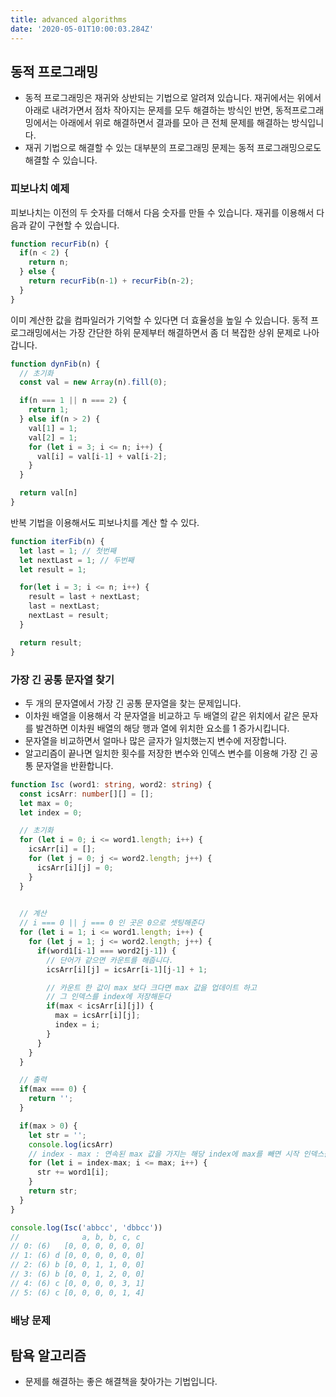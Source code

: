 ```yaml
---
title: advanced algorithms
date: '2020-05-01T10:00:03.284Z'
---
```


## 동적 프로그래밍

- 동적 프로그래밍은 재귀와 상반되는 기법으로 알려져 있습니다. 재귀에서는 위에서 아래로 내려가면서 점차 작아지는 문제를 모두 해결하는 방식인 반면, 동적프로그래밍에서는 아래에서 위로 해결하면서 결과를 모아 큰 전체 문제를 해결하는 방식입니다.
- 재귀 기법으로 해결할 수 있는 대부분의 프로그래밍 문제는 동적 프로그래밍으로도 해결할 수 있습니다.

### 피보나치 예제

피보나치는 이전의 두 숫자를 더해서 다음 숫자를 만들 수 있습니다.
재귀를 이용해서 다음과 같이 구현할 수 있습니다.

```typescript
function recurFib(n) {
  if(n < 2) {
    return n;
  } else {
    return recurFib(n-1) + recurFib(n-2);
  }
}
```

이미 계산한 값을 컴파일러가 기억할 수 있다면 더 효율성을 높일 수 있습니다.
동적 프로그래밍에서는 가장 간단한 하위 문제부터 해결하면서 좀 더 복잡한 상위 문제로 나아갑니다.

```typescript
function dynFib(n) {
  // 초기화
  const val = new Array(n).fill(0);

  if(n === 1 || n === 2) {
    return 1;
  } else if(n > 2) {
    val[1] = 1;
    val[2] = 1;
    for (let i = 3; i <= n; i++) {
      val[i] = val[i-1] + val[i-2];
    }
  }

  return val[n]
}
```

반복 기법을 이용해서도 피보나치를 계산 할 수 있다.

```typescript
function iterFib(n) {
  let last = 1; // 첫번째
  let nextLast = 1; // 두번째
  let result = 1;

  for(let i = 3; i <= n; i++) {
    result = last + nextLast;
    last = nextLast;
    nextLast = result;
  }

  return result;
}
```

### 가장 긴 공통 문자열 찾기

- 두 개의 문자열에서 가장 긴 공통 문자열을 찾는 문제입니다.
- 이차원 배열을 이용해서 각 문자열을 비교하고 두 배열의 같은 위치에서 같은 문자를 발견하면 이차원 배열의 해당 행과 열에 위치한 요소를 1 증가시킵니다.
- 문자열을 비교하면서 얼마나 많은 글자가 일치했는지 변수에 저장합니다.
- 알고리즘이 끝나면 일치한 횟수를 저장한 변수와 인덱스 변수를 이용해 가장 긴 공통 문자열을 반환합니다.

```typescript
function Isc (word1: string, word2: string) {
  const icsArr: number[][] = [];
  let max = 0;
  let index = 0;

  // 초기화
  for (let i = 0; i <= word1.length; i++) {
    icsArr[i] = [];
    for (let j = 0; j <= word2.length; j++) {
      icsArr[i][j] = 0;
    }
  }
  

  // 계산
  // i === 0 || j === 0 인 곳은 0으로 셋팅해준다
  for (let i = 1; i <= word1.length; i++) {
    for (let j = 1; j <= word2.length; j++) {
      if(word1[i-1] === word2[j-1]) {
        // 단어가 같으면 카운트를 해줍니다.
        icsArr[i][j] = icsArr[i-1][j-1] + 1;

        // 카운트 한 값이 max 보다 크다면 max 값을 업데이트 하고
        // 그 인덱스를 index에 저장해둔다
        if(max < icsArr[i][j]) {
          max = icsArr[i][j];
          index = i;
        }
      }
    }
  }

  // 출력
  if(max === 0) {
    return '';
  }

  if(max > 0) {
    let str = '';
    console.log(icsArr)
    // index - max : 연속된 max 값을 가지는 해당 index에 max를 빼면 시작 인덱스를 얻을 수 있다
    for (let i = index-max; i <= max; i++) {
      str += word1[i];
    }
    return str;
  }
}

console.log(Isc('abbcc', 'dbbcc'))
//              a, b, b, c, c
// 0: (6)   [0, 0, 0, 0, 0, 0]
// 1: (6) d [0, 0, 0, 0, 0, 0]
// 2: (6) b [0, 0, 1, 1, 0, 0]
// 3: (6) b [0, 0, 1, 2, 0, 0]
// 4: (6) c [0, 0, 0, 0, 3, 1]
// 5: (6) c [0, 0, 0, 0, 1, 4]
```

### 배낭 문제

## 탐욕 알고리즘

- 문제를 해결하는 좋은 해결책을 찾아가는 기법입니다.
